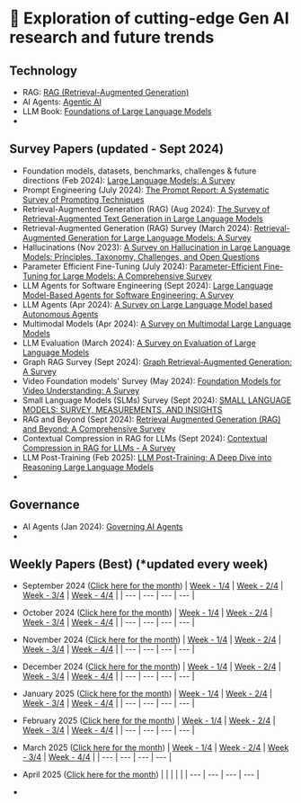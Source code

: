 # 🔮 Exploration of cutting-edge Gen AI research and future trends

## Technology 
  - RAG: [RAG (Retrieval-Augmented Generation)](https://github.com/SrGrace/generative-ai-compass/blob/main/research_and_future_trends/rag_papers.md)
  - AI Agents: [Agentic AI](https://github.com/SrGrace/generative-ai-compass/blob/main/research_and_future_trends/agentic_ai_papers.md)
  - LLM Book: [Foundations of Large Language Models](https://arxiv.org/pdf/2501.09223)
  - 

## Survey Papers (updated - Sept 2024)
  - Foundation models, datasets, benchmarks, challenges & future directions (Feb 2024): [Large Language Models: A Survey](https://arxiv.org/pdf/2402.06196)
  - Prompt Engineering (July 2024): [The Prompt Report: A Systematic Survey of Prompting Techniques](https://arxiv.org/pdf/2406.06608)
  - Retrieval-Augmented Generation (RAG) (Aug 2024): [The Survey of Retrieval-Augmented Text Generation in Large
Language Models](https://arxiv.org/pdf/2404.10981)
  - Retrieval-Augmented Generation (RAG) Survey (March 2024): [Retrieval-Augmented Generation for Large Language Models: A Survey](https://arxiv.org/pdf/2312.10997)
  - Hallucinations (Nov 2023): [A Survey on Hallucination in Large Language Models:
Principles, Taxonomy, Challenges, and Open Questions](https://arxiv.org/pdf/2311.05232)
  - Parameter Efficient Fine-Tuning (July 2024): [Parameter-Efficient Fine-Tuning for Large Models: A Comprehensive Survey](https://arxiv.org/pdf/2403.14608)
  - LLM Agents for Software Engineering (Sept 2024): [Large Language Model-Based Agents for Software Engineering: A Survey](https://arxiv.org/pdf/2409.02977)
  - LLM Agents (Apr 2024): [A Survey on Large Language Model based Autonomous Agents](https://arxiv.org/pdf/2308.11432)
  - Multimodal Models (Apr 2024): [A Survey on Multimodal Large Language Models](https://arxiv.org/pdf/2306.13549)
  - LLM Evaluation (March 2024): [A Survey on Evaluation of Large Language Models](https://dl.acm.org/doi/pdf/10.1145/3641289)
  - Graph RAG Survey (Sept 2024): [Graph Retrieval-Augmented Generation: A Survey](https://www.arxiv.org/pdf/2408.08921)
  - Video Foundation models' Survey (May 2024): [Foundation Models for Video Understanding: A Survey](https://arxiv.org/pdf/2405.03770)
  - Small Language Models (SLMs) Survey (Sept 2024): [SMALL LANGUAGE MODELS: SURVEY, MEASUREMENTS, AND INSIGHTS](https://arxiv.org/pdf/2409.15790)
  - RAG and Beyond (Sept 2024): [Retrieval Augmented Generation (RAG) and Beyond: A Comprehensive Survey](https://arxiv.org/pdf/2409.14924v1)
  - Contextual Compression in RAG for LLMs (Sept 2024): [Contextual Compression in RAG for LLMs - A Survey](https://arxiv.org/pdf/2409.13385)
  - LLM Post-Training (Feb 2025): [LLM Post-Training: A Deep Dive into Reasoning Large Language Models](https://arxiv.org/pdf/2502.21321)
  - 

## Governance
  - AI Agents (Jan 2024): [Governing AI Agents](https://arxiv.org/pdf/2501.07913)
  - 

## Weekly Papers (Best) (*updated every week)
  - September 2024 ([Click here for the month](https://github.com/SrGrace/generative-ai-compass/blob/main/research_and_future_trends/september-2024.md))
    | [Week - 1/4](https://github.com/SrGrace/generative-ai-compass/blob/main/research_and_future_trends/september-2024.md#week-14) | [Week - 2/4](https://github.com/SrGrace/generative-ai-compass/blob/main/research_and_future_trends/september-2024.md#week-24) | [Week - 3/4](https://github.com/SrGrace/generative-ai-compass/blob/main/research_and_future_trends/september-2024.md#week-34) | [Week - 4/4](https://github.com/SrGrace/generative-ai-compass/blob/main/research_and_future_trends/september-2024.md#week-44) |
    | --- | --- | --- | --- |

  - October 2024 ([Click here for the month](https://github.com/SrGrace/generative-ai-compass/blob/main/research_and_future_trends/october-2024.md))
    | [Week - 1/4](https://github.com/SrGrace/generative-ai-compass/blob/main/research_and_future_trends/october-2024.md#week-14) | [Week - 2/4](https://github.com/SrGrace/generative-ai-compass/blob/main/research_and_future_trends/october-2024.md#week-24) | [Week - 3/4](https://github.com/SrGrace/generative-ai-compass/blob/main/research_and_future_trends/october-2024.md#week-34) | [Week - 4/4](https://github.com/SrGrace/generative-ai-compass/blob/main/research_and_future_trends/october-2024.md#week-44) |
    | --- | --- | --- | --- |
    
  - November 2024 ([Click here for the month](https://github.com/SrGrace/generative-ai-compass/blob/main/research_and_future_trends/november-2024.md))
    | [Week - 1/4](https://github.com/SrGrace/generative-ai-compass/blob/main/research_and_future_trends/november-2024.md#week-14) | [Week - 2/4](https://github.com/SrGrace/generative-ai-compass/blob/main/research_and_future_trends/november-2024.md#week-24) | [Week - 3/4](https://github.com/SrGrace/generative-ai-compass/blob/main/research_and_future_trends/november-2024.md#week-34) | [Week - 4/4](https://github.com/SrGrace/generative-ai-compass/blob/main/research_and_future_trends/november-2024.md#week-44) |
    | --- | --- | --- | --- |

  - December 2024 ([Click here for the month](https://github.com/SrGrace/generative-ai-compass/blob/main/research_and_future_trends/december-2024.md))
    | [Week - 1/4](https://github.com/SrGrace/generative-ai-compass/blob/main/research_and_future_trends/december-2024.md#week-14) | [Week - 2/4](https://github.com/SrGrace/generative-ai-compass/blob/main/research_and_future_trends/december-2024.md#week-24)  | [Week - 3/4](https://github.com/SrGrace/generative-ai-compass/blob/main/research_and_future_trends/december-2024.md#week-34) | [Week - 4/4](https://github.com/SrGrace/generative-ai-compass/blob/main/research_and_future_trends/december-2024.md#week-44) |
    | --- | --- | --- | --- |

  - January 2025 ([Click here for the month](https://github.com/SrGrace/generative-ai-compass/blob/main/research_and_future_trends/january-2025.md))
    | [Week - 1/4](https://github.com/SrGrace/generative-ai-compass/blob/main/research_and_future_trends/january-2025.md#week-14) | [Week - 2/4](https://github.com/SrGrace/generative-ai-compass/blob/main/research_and_future_trends/january-2025.md#week-24) | [Week - 3/4](https://github.com/SrGrace/generative-ai-compass/blob/main/research_and_future_trends/january-2025.md#week-34) | [Week - 4/4](https://github.com/SrGrace/generative-ai-compass/blob/main/research_and_future_trends/january-2025.md#week-44) |
    | --- | --- | --- | --- |

  - February 2025 ([Click here for the month](https://github.com/SrGrace/generative-ai-compass/blob/main/research_and_future_trends/february-2025.md))
    | [Week - 1/4](https://github.com/SrGrace/generative-ai-compass/blob/main/research_and_future_trends/february-2025.md#week-14) | [Week - 2/4](https://github.com/SrGrace/generative-ai-compass/blob/main/research_and_future_trends/february-2025.md#week-24) | [Week - 3/4](https://github.com/SrGrace/generative-ai-compass/blob/main/research_and_future_trends/february-2025.md#week-34) | [Week - 4/4](https://github.com/SrGrace/generative-ai-compass/blob/main/research_and_future_trends/february-2025.md#week-44) |
    | --- | --- | --- | --- |

  - March 2025 ([Click here for the month](https://github.com/SrGrace/generative-ai-compass/blob/main/research_and_future_trends/march-2025.md))
    | [Week - 1/4](https://github.com/SrGrace/generative-ai-compass/blob/main/research_and_future_trends/march-2025.md#week-14) | [Week - 2/4](https://github.com/SrGrace/generative-ai-compass/blob/main/research_and_future_trends/march-2025.md#week-24) | [Week - 3/4](https://github.com/SrGrace/generative-ai-compass/blob/main/research_and_future_trends/march-2025.md#week-34) | [Week - 4/4](https://github.com/SrGrace/generative-ai-compass/blob/main/research_and_future_trends/march-2025.md#week-44) |
    | --- | --- | --- | --- |

  - April 2025 ([Click here for the month](https://github.com/SrGrace/generative-ai-compass/blob/main/research_and_future_trends/april-2025.md))
    |  |  |  |  |
    | --- | --- | --- | --- |
    
  - 
      

